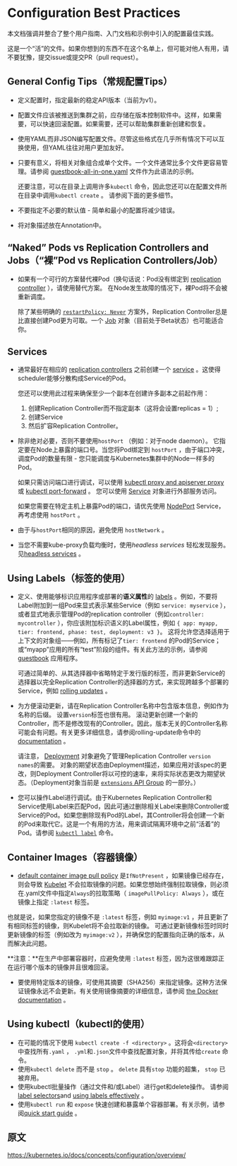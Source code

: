 # Configuration Best Practices

本文档强调并整合了整个用户指南、入门文档和示例中引入的配置最佳实践。

这是一个“活”的文件。如果你想到的东西不在这个名单上，但可能对他人有用，请不要犹豫，提交issue或提交PR（pull request）。





## General Config Tips（常规配置Tips）

- 定义配置时，指定最新的稳定API版本（当前为v1）。

- 配置文件应该被推送到集群之前，应存储在版本控制软件中。这样，如果需要，可以快速回滚配置。如果需要，还可以帮助集群重新创建和恢复。

- 使用YAML而非JSON编写配置文件。尽管这些格式在几乎所有情况下可以互换使用，但YAML往往对用户更加友好。

- 只要有意义，将相关对象组合成单个文件。一个文件通常比多个文件更容易管理。请参阅 [guestbook-all-in-one.yaml](https://github.com/kubernetes/examples/tree/master/guestbook/all-in-one/guestbook-all-in-one.yaml) 文件作为此语法的示例。

  还要注意，可以在目录上调用许多`kubectl` 命令，因此您还可以在配置文件所在目录中调用`kubectl create` 。 请参阅下面的更多细节。

- 不要指定不必要的默认值 - 简单和最小的配置将减少错误。

- 将对象描述放在Annotation中。






## “Naked” Pods vs Replication Controllers and Jobs（“裸”Pod vs Replication Controllers/Job）

- 如果有一个可行的方案替代裸Pod（换句话说：Pod没有绑定到 [replication controller](https://kubernetes.io/docs/user-guide/replication-controller) ），请使用替代方案。 在Node发生故障的情况下，裸Pod将不会被重新调度。

  除了某些明确的 [`restartPolicy: Never`](https://kubernetes.io/docs/concepts/workloads/pods/pod-lifecycle/#restart-policy) 方案外，Replication Controller总是比直接创建Pod更为可取。一个 [Job](https://kubernetes.io/docs/concepts/jobs/run-to-completion-finite-workloads/) 对象（目前处于Beta状态）也可能适合你。






## Services

- 通常最好在相应的 [replication controllers](https://kubernetes.io/docs/concepts/workloads/controllers/replicationcontroller/) 之前创建一个 [service](https://kubernetes.io/docs/concepts/services-networking/service/) 。这使得scheduler能够分散构成Service的Pod。

  您还可以使用此过程来确保至少一个副本在创建许多副本之前起作用：

  1. 创建Replication Controller而不指定副本（这将会设置replicas = 1）;
  2. 创建Service
  3. 然后扩容Replication Controller。


- 除非绝对必要，否则不要使用`hostPort` （例如：对于node daemon）。 它指定要在Node上暴露的端口号。当您将Pod绑定到 `hostPort` ，由于端口冲突，调度Pod的数量有限 - 您只能调度与Kubernetes集群中的Node一样多的Pod。

  如果只需访问端口进行调试，可以使用 [kubectl proxy and apiserver proxy](https://kubernetes.io/docs/tasks/access-kubernetes-api/http-proxy-access-api/) 或 [kubectl port-forward](https://kubernetes.io/docs/tasks/access-application-cluster/port-forward-access-application-cluster/) 。 您可以使用 [Service](https://kubernetes.io/docs/concepts/services-networking/service/) 对象进行外部服务访问。

  如果您需要在特定主机上暴露Pod的端口，请优先使用 [NodePort](https://kubernetes.io/docs/concepts/services-networking/service/#type-nodeport) Service，再考虑使用 `hostPort` 。


- 由于与`hostPort`相同的原因，避免使用 `hostNetwork` 。
- 当您不需要kube-proxy负载均衡时，使用*headless services* 轻松发现服务。 见[headless services](https://kubernetes.io/docs/concepts/services-networking/service/#headless-services) 。







## Using Labels（标签的使用）

- 定义、使用能够标识应用程序或部署的**语义属性**的 [labels](https://kubernetes.io/docs/concepts/overview/working-with-objects/labels/) 。例如，不要将Label附加到一组Pod来显式表示某些Service（例如 `service: myservice` ），或者显式地表示管理Pod的replication controller（例如`controller: mycontroller` ），你应该附加标识语义的Label属性，例如 `{ app: myapp, tier: frontend, phase: test, deployment: v3 }`。 这将允许您选择适用于上下文的对象组——例如，所有标记了`tier: frontend` 的Pod的Service；或“myapp”应用的所有“test”阶段的组件。有关此方法的示例，请参阅  [guestbook](https://github.com/kubernetes/examples/tree/master/guestbook/) 应用程序。

  可通过简单的、从其选择器中省略特定于发行版的标签，而非更新Service的选择器以完全Replication Controller的选择器的方式，来实现跨越多个部署的Service，例如 [rolling updates](https://kubernetes.io/docs/tasks/run-application/rolling-update-replication-controller/) 。


- 为方便滚动更新，请在Replication Controller名称中包含版本信息，例如作为名称的后缀。 设置`version`标签也很有用。 滚动更新创建一个新的Controller，而不是修改现有的Controller。因此，版本无关的Controller名称可能会有问题。有关更多详细信息，请参阅rolling-update命令中的 [documentation](https://kubernetes.io/docs/tasks/run-application/rolling-update-replication-controller/) 。

  请注意， [Deployment](https://kubernetes.io/docs/concepts/workloads/controllers/deployment/) 对象避免了管理Replication Controller `version names`的需要。 对象的期望状态由Deployment描述，如果应用对该spec的更改，则Deployment Controller将以可控的速率，来将实际状态更改为期望状态。（Deployment对象当前是 [`extensions` API Group](https://kubernetes.io/docs/concepts/overview/kubernetes-api/#api-groups) 的一部分。）


- 您可以操作Label进行调试。由于Kubernetes Replication Controller和Service使用Label来匹配Pod，因此可通过删除相关Label来删除Controller或Service的Pod。如果您删除现有Pod的Label，其Controller将会创建一个新的Pod来取代它。这是一个有用的方法，用来调试隔离环境中之前“活着”的Pod。请参阅 [`kubectl label`](https://kubernetes.io/docs/concepts/overview/working-with-objects/labels/) 命令。






## Container Images（容器镜像）

-  [default container image pull policy](https://kubernetes.io/docs/concepts/containers/images/) 是`IfNotPresent` ，如果镜像已经存在，则会导致 [Kubelet](https://kubernetes.io/docs/admin/kubelet/) 不会拉取镜像的问题。如果您想始终强制拉取镜像，则必须在.yaml文件中指定`Always`的拉取策略（ `imagePullPolicy: Always` ），或在镜像上指定 `:latest` 标签。

  也就是说，如果您指定的镜像不是 `:latest` 标签，例如 `myimage:v1` ，并且更新了有相同标签的镜像，则Kubelet将不会拉取新的镜像。 可通过更新镜像标签时同时更新镜像的标签（例如改为 `myimage:v2` ），并确保您的配置指向正确的版本，从而解决此问题。

  **注意：**在生产中部署容器时，应避免使用 `:latest` 标签，因为这很难跟踪正在运行哪个版本的镜像并且很难回滚。


- 要使用特定版本的镜像，可使用其摘要（SHA256）来指定镜像。这种方法保证镜像永远不会更新。有关使用镜像摘要的详细信息，请参阅 [the Docker documentation](https://docs.docker.com/engine/reference/commandline/pull/#pull-an-image-by-digest-immutable-identifier) 。





## Using kubectl（kubectl的使用）

- 在可能的情况下使用 `kubectl create -f <directory>` 。这将会`<directory>` 中查找所有`.yaml` ， `.yml`和`.json`文件中查找配置对象，并将其传给`create` 命令。
- 使用`kubectl delete` 而不是 `stop` 。 `delete` 具有`stop` 功能的超集， `stop` 已被弃用。
- 使用kubectl批量操作（通过文件和/或Label）进行get和delete操作。 请参阅 [label selectors](https://kubernetes.io/docs/concepts/overview/working-with-objects/labels/#label-selectors)and [using labels effectively](https://kubernetes.io/docs/concepts/cluster-administration/manage-deployment/#using-labels-effectively) 。
- 使用`kubectl run` 和 `expose` 快速创建和暴露单个容器部署。有关示例，请参阅[quick start guide](https://kubernetes.io/docs/user-guide/quick-start/) 。





## 原文

<https://kubernetes.io/docs/concepts/configuration/overview/>